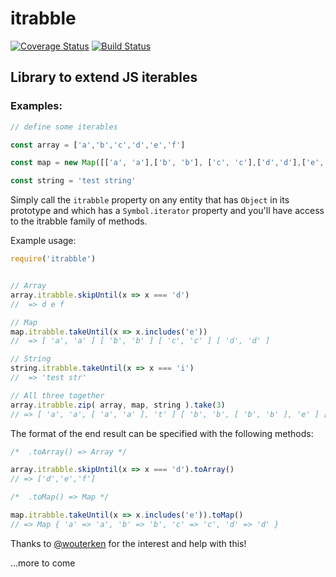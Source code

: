 # itrabble

[![Coverage Status](https://coveralls.io/repos/github/desnor/itrabble/badge.svg?branch=master)](https://coveralls.io/github/desnor/itrabble?branch=master)
[![Build Status](https://travis-ci.org/desnor/itrabble.svg?branch=master)](https://travis-ci.org/desnor/itrabble)

## Library to extend JS iterables

### Examples:

```js
// define some iterables

const array = ['a','b','c','d','e','f']

const map = new Map([['a', 'a'],['b', 'b'], ['c', 'c'],['d','d'],['e','e'],['f','f']])

const string = 'test string'
```

Simply call the `itrabble` property on any entity that has `Object` in its prototype and which has a `Symbol.iterator` property and you'll have access to the itrabble family of methods.

Example usage:
```js
require('itrabble')


// Array
array.itrabble.skipUntil(x => x === 'd')
//  => d e f

// Map
map.itrabble.takeUntil(x => x.includes('e'))
//  => [ 'a', 'a' ] [ 'b', 'b' ] [ 'c', 'c' ] [ 'd', 'd' ]

// String
string.itrabble.takeUntil(x => x === 'i')
//  => 'test str'

// All three together
array.itrabble.zip( array, map, string ).take(3)
// => [ 'a', 'a', [ 'a', 'a' ], 't' ] [ 'b', 'b', [ 'b', 'b' ], 'e' ] [ 'c', 'c', [ 'c', 'c' ], 's' ]
```

The format of the end result can be specified with the following methods:

```js
/*  .toArray() => Array */

array.itrabble.skipUntil(x => x === 'd').toArray()
// => ['d','e','f']

/*  .toMap() => Map */

map.itrabble.takeUntil(x => x.includes('e')).toMap()
// => Map { 'a' => 'a', 'b' => 'b', 'c' => 'c', 'd' => 'd' }

```

Thanks to [@wouterken](https://github.com/wouterken) for the interest and help with this!

...more to come
